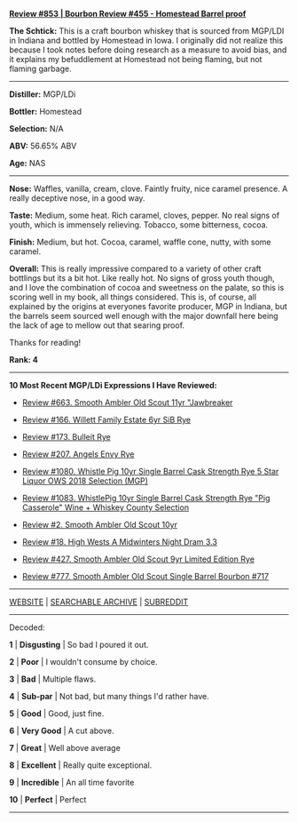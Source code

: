 
[**Review #853 | Bourbon Review #455 - Homestead Barrel proof**]( https://t8ke.review/review-853-homestead-barrel-proof-bourbon/)

**The Schtick:** This is a craft bourbon whiskey that is sourced from MGP/LDI in Indiana and bottled by Homestead in Iowa. I originally did not realize this because I took notes before doing research as a measure to avoid bias, and it explains my befuddlement at Homestead not being flaming, but not flaming garbage. 

-----

**Distiller:** MGP/LDi

**Bottler:** Homestead

**Selection:** N/A

**ABV:** 56.65% ABV

**Age:** NAS 

-----

**Nose:**  Waffles, vanilla, cream, clove. Faintly fruity, nice caramel presence. A really deceptive nose, in a good way. 

**Taste:** Medium, some heat. Rich caramel, cloves, pepper. No real signs of youth, which is immensely relieving. Tobacco, some bitterness, cocoa. 

**Finish:** Medium, but hot. Cocoa, caramel, waffle cone, nutty, with some caramel. 

**Overall:** This is really impressive compared to a variety of other craft bottlings but its a bit hot. Like really hot. No signs of gross youth though, and I love the combination of cocoa and sweetness on the palate, so this is scoring well in my book, all things considered. This is, of course, all explained by the origins at everyones favorite producer, MGP in Indiana, but the barrels seem sourced well enough with the major downfall here being the lack of age to mellow out that searing proof. 

Thanks for reading!

**Rank: 4**

----- 

**10 Most Recent MGP/LDi Expressions I Have Reviewed:** 

- [Review #663. Smooth Ambler Old Scout 11yr "Jawbreaker]( https://t8ke.review/review-663-smooth-ambler-old-scout-11yr-711-jawbreaker-selection/) 

- [Review #166. Willett Family Estate 6yr SiB Rye]( https://t8ke.review/review-166-wfe-single-barrel-rye-64-6yr-re-review/) 

- [Review #173. Bulleit Rye]( https://t8ke.review/review-173-bulleit-rye-re-review/) 

- [Review #207. Angels Envy Rye]( https://t8ke.review/review-207-angels-envy-rye/) 

- [Review #1080. Whistle Pig 10yr Single Barrel Cask Strength Rye 5 Star Liquor OWS 2018 Selection (MGP)]( https://t8ke.review/review-1080-whistle-pig-10yr-single-barrel-cask-strength-rye-5-star-liquor-ows-2018-selection-mgp/) 

- [Review #1083. WhistlePig 10yr Single Barrel Cask Strength Rye "Pig Casserole" Wine + Whiskey County Selection]( https://t8ke.review/review-1083-whistle-pig-10yr-single-barrel-cask-strength-rye-pig-casserole-wine-whiskey-country-selection/) 

- [Review #2. Smooth Ambler Old Scout 10yr]( https://t8ke.review/review-2-smooth-ambler-old-scout-10-year/) 

- [Review #18. High Wests A Midwinters Night Dram 3.3]( https://t8ke.review/review-18-high-west-midwinters-night-dram-act-3-3/) 

- [Review #427. Smooth Ambler Old Scout 9yr Limited Edition Rye]( https://t8ke.review/review-427-smooth-ambler-old-scout-limited-edition-single-barrel-gift-shop-9yr-rye/) 

- [Review #777. Smooth Ambler Old Scout Single Barrel Bourbon #717]( https://t8ke.review/review-777-smooth-ambler-old-scout-single-barrel-bourbon-717/) 

-----

[WEBSITE](https://t8ke.review) | [SEARCHABLE ARCHIVE](https://t8ke.review/review-archive/) | [SUBREDDIT](https://reddit.com/r/t8kereviews)

-----

Decoded:

**1** | **Disgusting** | So bad I poured it out.

**2** | **Poor** | I wouldn't consume by choice.

**3** | **Bad** | Multiple flaws.

**4** | **Sub-par** | Not bad, but many things I'd rather have.

**5** | **Good** | Good, just fine.

**6** | **Very Good** | A cut above.

**7** | **Great** | Well above average

**8** | **Excellent** | Really quite exceptional.

**9** | **Incredible** | An all time favorite

**10** | **Perfect** | Perfect

----

